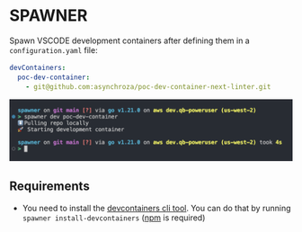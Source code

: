 # SPAWNER

Spawn VSCODE development containers after defining them in a `configuration.yaml` file:

```yaml
devContainers:
  poc-dev-container:
    - git@github.com:asynchroza/poc-dev-container-next-linter.git

```

![Pulling repo locally and starting dev container](images/run-dev.png)

## Requirements

* You need to install the [devcontainers cli tool](https://github.com/devcontainers/cli).
You can do that by running `spawner install-devcontainers` ([npm](https://docs.npmjs.com/cli/v10/commands/npm) is required)
